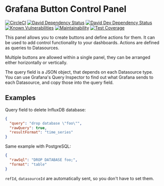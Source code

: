 # Grafana Button Control Panel

[![CircleCI](https://circleci.com/gh/speakyourcode/grafana-button-panel.svg?style=shield)](https://circleci.com/gh/speakyourcode/grafana-button-panel)
[![David Dependency Status](https://david-dm.org/speakyourcode/grafana-button-panel.svg)](https://david-dm.org/speakyourcode/grafana-button-panel)
[![David Dev Dependency Status](https://david-dm.org/speakyourcode/grafana-button-panel/dev-status.svg)](https://david-dm.org/speakyourcode/grafana-button-panel/?type=dev)
[![Known Vulnerabilities](https://snyk.io/test/github/speakyourcode/grafana-button-panel/badge.svg)](https://snyk.io/test/github/speakyourcode/grafana-button-panel)
[![Maintainability](https://api.codeclimate.com/v1/badges/3d8db85bc1cc2b95d314/maintainability)](https://codeclimate.com/github/speakyourcode/grafana-button-panel/maintainability)
[![Test Coverage](https://api.codeclimate.com/v1/badges/3d8db85bc1cc2b95d314/test_coverage)](https://codeclimate.com/github/speakyourcode/grafana-button-panel/test_coverage)

This panel allows you to create buttons and define actions for them. It can be
used to add control functionality to your dashboards. Actions are defined as
queries to Datasources.

Multiple buttons are allowed within a single panel, they can be arranged either
horizontally or vertically.

The query field is a JSON object, that depends on each Datasource type. You can
use Grafana's Query Inspector to find out what Grafana sends to each Datasource,
and copy those into the query field.

## Examples

Query field to delete InfluxDB database:

```json
{
  "query": "drop database \"foo\"",
  "rawQuery": true,
  "resultFormat": "time_series"
}
```

Same example with PostgreSQL:

```json
{
  "rawSql": "DROP DATABASE foo;",
  "format": "table"
}
```

`refId`, `datasourceId` are automatically sent, so you don't have to set them.
